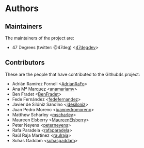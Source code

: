 # Authors

## Maintainers

The maintainers of the project are:

* 47 Degrees (twitter: @47deg) <[47degdev](https://github.com/47degdev)>

## Contributors

These are the people that have contributed to the Github4s project:

* Adrián Ramírez Fornell <[AdrianRaFo](https://github.com/AdrianRaFo)>
* Ana Mª Marquez <[anamariamv](https://github.com/anamariamv)>
* Ben Fradet <[BenFradet](https://github.com/BenFradet)>
* Fede Fernández <[fedefernandez](https://github.com/fedefernandez)>
* Javier de Silóniz Sandino <[jdesiloniz](https://github.com/jdesiloniz)>
* Juan Pedro Moreno <[juanpedromoreno](https://github.com/juanpedromoreno)>
* Matthew Scharley <[mscharley](https://github.com/mscharley)>
* Maureen Elsberry  <[MaureenElsberry](https://github.com/MaureenElsberry)>
* Peter Neyens <[peterneyens](https://github.com/peterneyens)>
* Rafa Paradela <[rafaparadela](https://github.com/rafaparadela)>
* Raúl Raja Martínez <[raulraja](https://github.com/raulraja)>
* Suhas Gaddam <[suhasgaddam](https://github.com/suhasgaddam)>